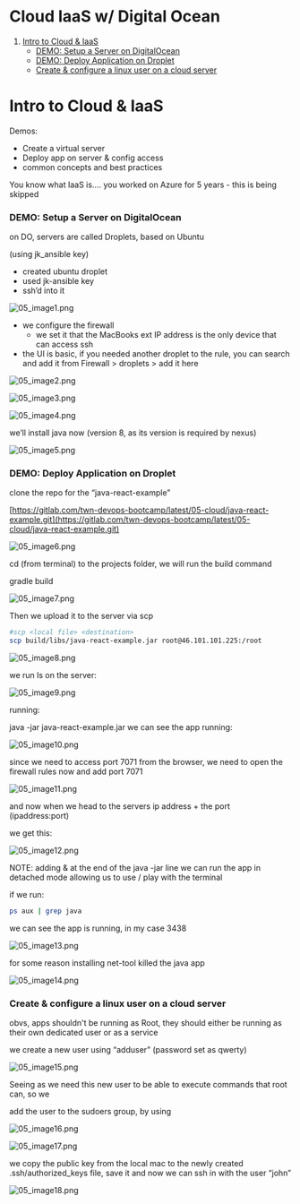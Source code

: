 # Cloud IaaS w/ Digital Ocean
1. [Intro to Cloud & IaaS](https://github.com/jadedjelly/nana-techworld-devops-bootcamp/blob/main/notes/05_Cloud_IaaS.md#Intro-to-Cloud-&-IaaS)
   - [DEMO: Setup a Server on DigitalOcean](https://github.com/jadedjelly/nana-techworld-devops-bootcamp/blob/main/notes/05_Cloud_IaaS.md#DEMO:-Setup-a-Server-on-DigitalOcean)
   - [DEMO: Deploy Application on Droplet](https://github.com/jadedjelly/nana-techworld-devops-bootcamp/blob/main/notes/05_Cloud_IaaS.md#DEMO:-Deploy-Application-on-Droplet)
   - [Create & configure a linux user on a cloud server](https://github.com/jadedjelly/nana-techworld-devops-bootcamp/blob/main/notes/05_Cloud_IaaS.md#Create-&-configure-a-linux-user-on-a-cloud-server)

# Intro to Cloud & IaaS

Demos:

- Create a virtual server
- Deploy app on server & config access
- common concepts and best practices

You know what IaaS is…. you worked on Azure for 5 years - this is being skipped

### DEMO: Setup a Server on DigitalOcean

on DO, servers are called Droplets, based on Ubuntu

(using jk_ansible key)

- created ubuntu droplet
- used jk-ansible key
- ssh’d into it

![05_image1.png](assets/05_image1.png)

- we configure the firewall
    - we set it that the MacBooks ext IP address is the only device that can access ssh
- the UI is basic, if you needed another droplet to the rule, you can search and add it from Firewall > droplets > add it here

![05_image2.png](assets/05_image2.png)

![05_image3.png](assets/05_image3.png)

![05_image4.png](assets/05_image4.png)

we’ll install java now (version 8, as its version is required by nexus)

![05_image5.png](assets/05_image5.png)

### DEMO: Deploy Application on Droplet

clone the repo for the “java-react-example”

[https://gitlab.com/twn-devops-bootcamp/latest/05-cloud/java-react-example.git](https://gitlab.com/twn-devops-bootcamp/latest/05-cloud/java-react-example.git)

![05_image6.png](assets/05_image6.png)

cd (from terminal) to the projects folder, we will run the build command 

gradle build

![05_image7.png](assets/05_image7.png)

Then we upload it to the server via scp

```bash
#scp <local file> <destination>
scp build/libs/java-react-example.jar root@46.101.101.225:/root
```

![05_image8.png](assets/05_image8.png)

we run ls on the server:

![05_image9.png](assets/05_image9.png)

running:

java -jar java-react-example.jar we can see the app running:

![05_image10.png](assets/05_image10.png)

since we need to access port 7071 from the browser, we need to open the firewall rules now and add port 7071

![05_image11.png](assets/05_image11.png)

and now when we head to the servers ip address + the port (ipaddress:port)

we get this:

![05_image12.png](assets/05_image12.png)

NOTE: adding & at the end of the java -jar line we can run the app in detached mode allowing us to use / play with the terminal

if we run:

```bash
ps aux | grep java
```

we can see the app is running, in my case 3438

![05_image13.png](assets/05_image13.png)

for some reason installing net-tool killed the java app

![05_image14.png](assets/05_image14.png)

### Create & configure a linux user on a cloud server

obvs, apps shouldn't be running as Root, they should either be running as their own dedicated user or as a service

we create a new user using “adduser” (password set as qwerty)

![05_image15.png](assets/05_image15.png)

Seeing as we need this new user to be able to execute commands that root can, so we 

add the user to the sudoers group, by using 

![05_image16.png](assets/05_image16.png)

![05_image17.png](assets/05_image17.png)

we copy the public key from the local mac to the newly created .ssh/authorized_keys file, save it and now we can ssh in with the user “john”

![05_image18.png](assets/05_image18.png)